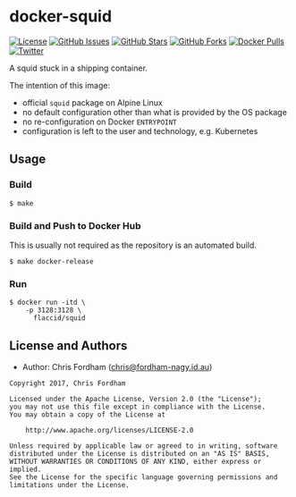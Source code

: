 # docker-squid

[![License][badge-license]][apache2]
[![GitHub Issues][badge-gh-issues]][gh-issues]
[![GitHub Stars][badge-gh-stars]][gh-stars]
[![GitHub Forks][badge-gh-forks]][gh-forks]
[![Docker Pulls][badge-docker-pulls]][docker-hub]
[![Twitter][badge-twitter]][tweet]

A squid stuck in a shipping container.

The intention of this image:

- official `squid` package on Alpine Linux
- no default configuration other than what is provided by the OS package
- no re-configuration on Docker `ENTRYPOINT`
- configuration is left to the user and technology, e.g. Kubernetes

## Usage

### Build

    $ make

### Build and Push to Docker Hub

This is usually not required as the repository is an automated build.

    $ make docker-release

### Run

    $ docker run -itd \
        -p 3128:3128 \
          flaccid/squid

License and Authors
-------------------
- Author: Chris Fordham (<chris@fordham-nagy.id.au>)

```text
Copyright 2017, Chris Fordham

Licensed under the Apache License, Version 2.0 (the "License");
you may not use this file except in compliance with the License.
You may obtain a copy of the License at

    http://www.apache.org/licenses/LICENSE-2.0

Unless required by applicable law or agreed to in writing, software
distributed under the License is distributed on an "AS IS" BASIS,
WITHOUT WARRANTIES OR CONDITIONS OF ANY KIND, either express or implied.
See the License for the specific language governing permissions and
limitations under the License.
```

[badge-license]: https://img.shields.io/badge/license-Apache%202-blue.svg
[badge-gh-issues]: https://img.shields.io/github/issues/flaccid/docker-squid.svg
[badge-gh-forks]: https://img.shields.io/github/forks/flaccid/docker-squid.svg
[badge-gh-stars]: https://img.shields.io/github/stars/flaccid/docker-squid.svg
[badge-docker-pulls]: https://img.shields.io/docker/pulls/flaccid/squid.svg
[badge-twitter]: https://img.shields.io/twitter/url/https/github.com/flaccid/docker-squid.svg?style=social
[gh-issues]: https://github.com/flaccid/docker-squid/issues
[gh-stars]: https://github.com/flaccid/docker-squid/stargazers
[gh-forks]: https://github.com/flaccid/docker-squid/network
[docker-hub]: https://registry.hub.docker.com/u/flaccid/squid/
[apache2]: https://www.apache.org/licenses/LICENSE-2.0
[tweet]: https://twitter.com/intent/tweet?text=check%20out%20https://goo.gl/KS5vis&url=%5Bobject%20Object%5D
